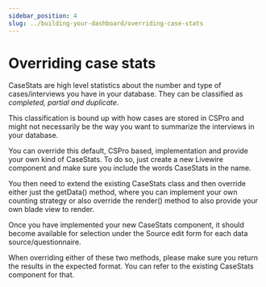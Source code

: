 ```yaml
---
sidebar_position: 4
slug: ../building-your-dashboard/overriding-case-stats
---
```


# Overriding case stats
CaseStats are high level statistics about the number and type of cases/interviews you have in your database. They can be classified as *completed, partial and duplicate*.

This classification is bound up with how cases are stored in CSPro and might not necessarily be the way you want to summarize the interviews in your database. 

You can override this default, CSPro based, implementation and provide your own kind of CaseStats. To do so, just create a new Livewire component and make sure you include the words CaseStats in the name.

You then need to extend the existing CaseStats class and then override either just the getData() method, where you can implement your own counting strategy or also override the render() method to also provide your own blade view to render.

Once you have implemented your new CaseStats component, it should become available for selection under the Source edit form for each data source/questionnaire.

When overriding either of these two methods, please make sure you return the results in the expected format. You can refer to the existing CaseStats component for that.
